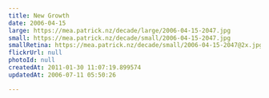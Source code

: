 ```yaml
---
title: New Growth
date: 2006-04-15
large: https://mea.patrick.nz/decade/large/2006-04-15-2047.jpg
small: https://mea.patrick.nz/decade/small/2006-04-15-2047.jpg
smallRetina: https://mea.patrick.nz/decade/small/2006-04-15-2047@2x.jpg
flickrUrl: null
photoId: null
createdAt: 2011-01-30 11:07:19.899574
updatedAt: 2006-07-11 05:50:26

---
```


